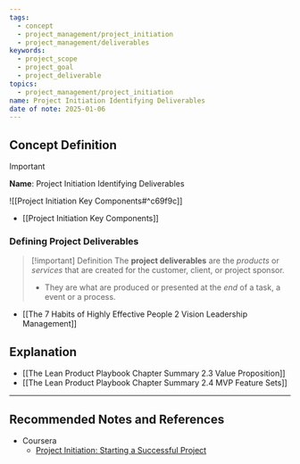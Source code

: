 ```yaml
---
tags:
  - concept
  - project_management/project_initiation
  - project_management/deliverables
keywords:
  - project_scope
  - project_goal
  - project_deliverable
topics:
  - project_management/project_initiation
name: Project Initiation Identifying Deliverables
date of note: 2025-01-06
---
```


## Concept Definition

>[!important]
>**Name**: Project Initiation Identifying Deliverables

![[Project Initiation Key Components#^c69f9c]]

- [[Project Initiation Key Components]]

### Defining Project Deliverables

>[!important] Definition
>The **project deliverables** are the *products* or *services* that are created for the customer, client, or project sponsor.
>- They are what are produced or presented at the *end* of a task, a event or a process. 

- [[The 7 Habits of Highly Effective People 2 Vision Leadership Management]]












## Explanation




- [[The Lean Product Playbook Chapter Summary 2.3 Value Proposition]]
- [[The Lean Product Playbook Chapter Summary 2.4 MVP Feature Sets]]



-----------
##  Recommended Notes and References

- Coursera
	- [Project Initiation: Starting a Successful Project](https://www.coursera.org/learn/project-initiation-google/home/welcome)